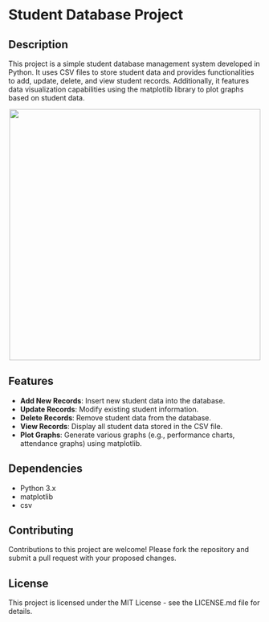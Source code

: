 # Student Database Project

## Description
This project is a simple student database management system developed in Python. It uses CSV files to store student data and provides functionalities to add, update, delete, and view student records. Additionally, it features data visualization capabilities using the matplotlib library to plot graphs based on student data.

<p align="center"><img src="https://repository-images.githubusercontent.com/686352888/cbe5fb52-0a43-4ac4-a8cc-1a2f5083ffd6" width=500 height=500></p>

## Features
- **Add New Records**: Insert new student data into the database.
- **Update Records**: Modify existing student information.
- **Delete Records**: Remove student data from the database.
- **View Records**: Display all student data stored in the CSV file.
- **Plot Graphs**: Generate various graphs (e.g., performance charts, attendance graphs) using matplotlib.

## Dependencies
- Python 3.x
- matplotlib
- csv 

## Contributing
Contributions to this project are welcome! Please fork the repository and submit a pull request with your proposed changes.

## License
This project is licensed under the MIT License - see the LICENSE.md file for details.


